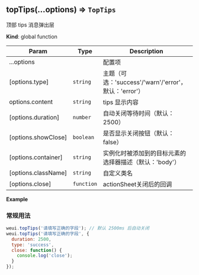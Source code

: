 <a name="topTips"></a>

## topTips(...options) ⇒ <code>TopTips</code>
顶部 tips 消息弹出层

**Kind**: global function  

| Param | Type | Description |
| --- | --- | --- |
| ...options |  | 配置项 |
| [options.type] | <code>string</code> | 主题（可选：'success'/'warn'/'error'，默认：'error'） |
| options.content | <code>string</code> | tips 显示内容 |
| [options.duration] | <code>number</code> | 自动关闭等待时间（默认：2500） |
| [options.showClose] | <code>boolean</code> | 是否显示关闭按钮（默认：false） |
| [options.container] | <code>string</code> | 实例化时被添加到的目标元素的选择器描述（默认：'body'） |
| [options.className] | <code>string</code> | 自定义类名 |
| [options.close] | <code>function</code> | actionSheet关闭后的回调 |

**Example**  
### 常规用法
```javascript
weui.topTips('请填写正确的字段'); // 默认 2500ms 后自动关闭
weui.topTips('请填写正确的字段', {
  duration: 2500,
  type: 'success',
  close: function() {
    console.log('close');
  }
});
```

